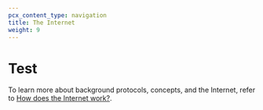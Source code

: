 ```yaml
---
pcx_content_type: navigation
title: The Internet
weight: 9
---
```


# Test

To learn more about background protocols, concepts, and the Internet, refer to [How does the Internet work?](https://www.cloudflare.com/learning/network-layer/how-does-the-internet-work/).
